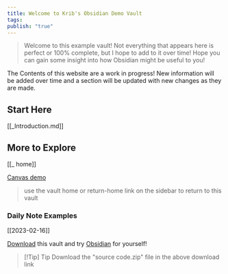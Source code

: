 ```yaml
---
title: Welcome to Krib's Obsidian Demo Vault
tags: 
publish: "true"
---
```



>Welcome to this example vault! Not everything that appears here is perfect or 100% complete, but I hope to add to it over time! Hope you can gain some insight into how Obsidian might be useful to you!

The Contents of this website are a work in progress! New information will be added over time and a section will be updated with new changes as they are made.

## Start Here
[[_Introduction.md]]


## More to Explore
[[_ home]]


[Canvas demo](https://demovault.kribbitt.cc/return-home.html)
> use the vault home or return-home link on the sidebar to return to this vault
### Daily Note Examples
[[2023-02-16]]


[Download](https://github.com/Kribbage/krib-demovault-quartz/releases) this vault and try [Obsidian](https://obsidian.md) for yourself!

>[!Tip] Tip
>Download the "source code.zip" file in the above download link
